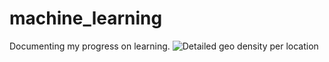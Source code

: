 # machine_learning
Documenting my progress on learning.
![Detailed geo density per location](detailed.png)
